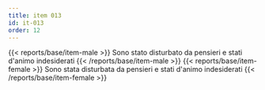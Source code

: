 ```yaml
---
title: item 013
id: it-013
order: 12
---
```

{{< reports/base/item-male >}}
  Sono stato disturbato da pensieri e stati d'animo indesiderati
{{< /reports/base/item-male >}}
{{< reports/base/item-female >}}
  Sono stata disturbata da pensieri e stati d'animo indesiderati
{{< /reports/base/item-female >}}